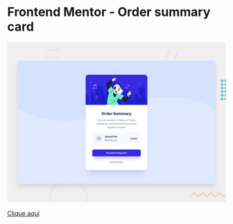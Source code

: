 # Frontend Mentor - Order summary card

![Design preview for the Order summary card coding challenge](./design/desktop-preview.jpg)

[Clique aqui](https://megelado.github.io/order-summary-component-main)
